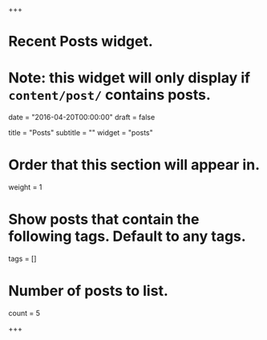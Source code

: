 +++
# Recent Posts widget.
# Note: this widget will only display if `content/post/` contains posts.

date = "2016-04-20T00:00:00"
draft = false

title = "Posts"
subtitle = ""
widget = "posts"

# Order that this section will appear in.
weight = 1

# Show posts that contain the following tags. Default to any tags.
tags = []

# Number of posts to list.
count = 5

+++
